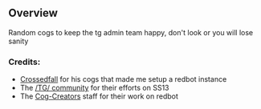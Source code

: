 ## Overview
Random cogs to keep the tg admin team happy, don't look or you will lose sanity

### Credits:
- [Crossedfall](https://github.com/crossedfall/crossed-cogs) for his cogs that made me setup a redbot instance
- The [/TG/ community](https://github.com/tgstation) for their efforts on SS13 
- The [Cog-Creators](https://github.com/Cog-Creators) staff for their work on redbot
